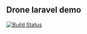 ## Drone laravel demo

[![Build Status](http://192.168.10.10:8000/api/badges/curder/drone-laravel-test/status.svg)](http://192.168.10.10:8000/curder/drone-laravel-test)
